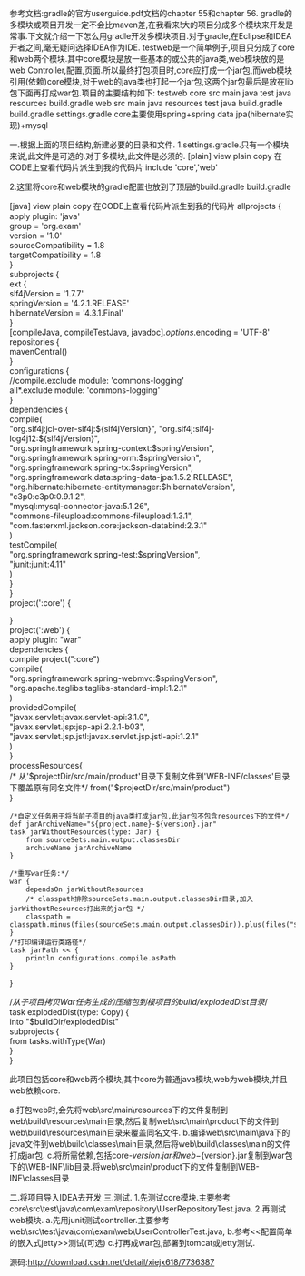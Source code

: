 参考文档:gradle的官方userguide.pdf文档的chapter 55和chapter 56.
gradle的多模块或项目开发一定不会比maven差,在我看来!大的项目分成多个模块来开发是常事.下文就介绍一下怎么用gradle开发多模块项目.对于gradle,在Eclipse和IDEA开者之间,毫无疑问选择IDEA作为IDE.
testweb是一个简单例子,项目只分成了core和web两个模块.其中core模块是放一些基本的或公共的java类,web模块放的是web Controller,配置,页面.所以最终打包项目时,core应打成一个jar包,而web模块引用(依赖)core模块,对于web的java类也打起一个jar包,这两个jar包最后是放在lib包下面再打成war包.项目的主要结构如下:
testweb
  core
    src
      main
        java
      test
        java
        resources
    build.gradle
  web
    src
      main
        java
        resources
      test
        java
    build.gradle
  build.gradle
  settings.gradle
core主要使用spring+spring data jpa(hibernate实现)+mysql


一.根据上面的项目结构,新建必要的目录和文件.
1.settings.gradle.只有一个模块来说,此文件是可选的.对于多模块,此文件是必须的.
[plain] view plain copy 在CODE上查看代码片派生到我的代码片
include 'core','web'  

2.这里将core和web模块的gradle配置也放到了顶层的build.gradle
build.gradle

[java] view plain copy 在CODE上查看代码片派生到我的代码片
allprojects {  
    apply plugin: 'java'  
    group = 'org.exam'  
    version = '1.0'  
    sourceCompatibility = 1.8  
    targetCompatibility = 1.8  
}  
subprojects {  
    ext {  
        slf4jVersion = '1.7.7'  
        springVersion = '4.2.1.RELEASE'  
        hibernateVersion = '4.3.1.Final'  
    }  
    [compileJava, compileTestJava, javadoc]*.options*.encoding = 'UTF-8'  
    repositories {  
        mavenCentral()  
    }  
    configurations {  
        //compile.exclude module: 'commons-logging'  
        all*.exclude module: 'commons-logging'  
    }  
    dependencies {  
        compile(  
                "org.slf4j:jcl-over-slf4j:${slf4jVersion}",  
                "org.slf4j:slf4j-log4j12:${slf4jVersion}",  
                "org.springframework:spring-context:$springVersion",  
                "org.springframework:spring-orm:$springVersion",  
                "org.springframework:spring-tx:$springVersion",  
                "org.springframework.data:spring-data-jpa:1.5.2.RELEASE",  
                "org.hibernate:hibernate-entitymanager:$hibernateVersion",  
                "c3p0:c3p0:0.9.1.2",  
                "mysql:mysql-connector-java:5.1.26",  
                "commons-fileupload:commons-fileupload:1.3.1",  
                "com.fasterxml.jackson.core:jackson-databind:2.3.1"  
        )  
        testCompile(  
                "org.springframework:spring-test:$springVersion",  
                "junit:junit:4.11"  
        )  
    }  
}  
project(':core') {  
  
}  
project(':web') {  
    apply plugin: "war"  
    dependencies {  
        compile project(":core")  
        compile(  
                "org.springframework:spring-webmvc:$springVersion",  
                "org.apache.taglibs:taglibs-standard-impl:1.2.1"  
        )  
        providedCompile(  
                "javax.servlet:javax.servlet-api:3.1.0",  
                "javax.servlet.jsp:jsp-api:2.2.1-b03",  
                "javax.servlet.jsp.jstl:javax.servlet.jsp.jstl-api:1.2.1"  
        )  
    }  
    processResources{  
        /* 从'$projectDir/src/main/product'目录下复制文件到'WEB-INF/classes'目录下覆盖原有同名文件*/  
        from("$projectDir/src/main/product")  
    }  
  
    /*自定义任务用于将当前子项目的java类打成jar包,此jar包不包含resources下的文件*/  
    def jarArchiveName="${project.name}-${version}.jar"  
    task jarWithoutResources(type: Jar) {  
        from sourceSets.main.output.classesDir  
        archiveName jarArchiveName  
    }  
  
    /*重写war任务:*/  
    war {  
        dependsOn jarWithoutResources  
        /* classpath排除sourceSets.main.output.classesDir目录,加入jarWithoutResources打出来的jar包 */  
        classpath = classpath.minus(files(sourceSets.main.output.classesDir)).plus(files("$buildDir/$libsDirName/$jarArchiveName"))  
    }  
    /*打印编译运行类路径*/  
    task jarPath << {  
        println configurations.compile.asPath  
    }  
}  
  
/*从子项目拷贝War任务生成的压缩包到根项目的build/explodedDist目录*/  
task explodedDist(type: Copy) {  
    into "$buildDir/explodedDist"  
    subprojects {  
        from tasks.withType(War)  
    }  
}  

此项目包括core和web两个模块,其中core为普通java模块,web为web模块,并且web依赖core.


a.打包web时,会先将web\src\main\resources下的文件复制到web\build\resources\main目录,然后复制web\src\main\product下的文件到web\build\resources\main目录来覆盖同名文件.
b.编译web\src\main\java下的java文件到web\build\classes\main目录,然后将web\build\classes\main的文件打成jar包.
c.将所需依赖,包括core-${version}.jar和web-${version}.jar复制到war包下的\WEB-INF\lib目录.将web\src\main\product下的文件复制到WEB-INF\classes目录

二.将项目导入IDEA去开发
三.测试.
1.先测试core模块.主要参考core\src\test\java\com\exam\repository\UserRepositoryTest.java.
2.再测试web模块.
a.先用junit测试controller.主要参考web\src\test\java\com\exam\web\UserControllerTest.java,
b.参考<<配置简单的嵌入式jetty>>测试(可选)
c.打再成war包,部署到tomcat或jetty测试.


源码:http://download.csdn.net/detail/xiejx618/7736387
